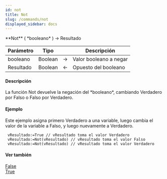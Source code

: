 ```yaml
---
id: not
title: Not
slug: /commands/not
displayed_sidebar: docs
---
```


<!--REF #_command_.Not.Syntax-->**Not** ( *booleano* ) -> Resultado<!-- END REF-->
<!--REF #_command_.Not.Params-->
| Parámetro | Tipo |  | Descripción |
| --- | --- | --- | --- |
| booleano | Boolean | &rarr; | Valor booleano a negar |
| Resultado | Boolean | &larr; | Opuesto del booleano |

<!-- END REF-->

#### Descripción 

<!--REF #_command_.Not.Summary-->La función Not devuelve la negación del *booleano*, cambiando Verdadero por Falso o Falso por Verdadero.<!-- END REF-->

#### Ejemplo 

Este ejemplo asigna primero Verdadero a una variable, luego cambia el valor de la variable a Falso, y luego nuevamente a Verdadero.

```4d
 vResultado:=True // vResultado toma el valor Verdadero
 vResultado:=Not(vResultado) // vResultado toma el valor Falso
 vResultado:=Not(vResultado) // vResultado toma el valor Verdadero
```

#### Ver también 

[False](false.md)  
[True](true.md)  